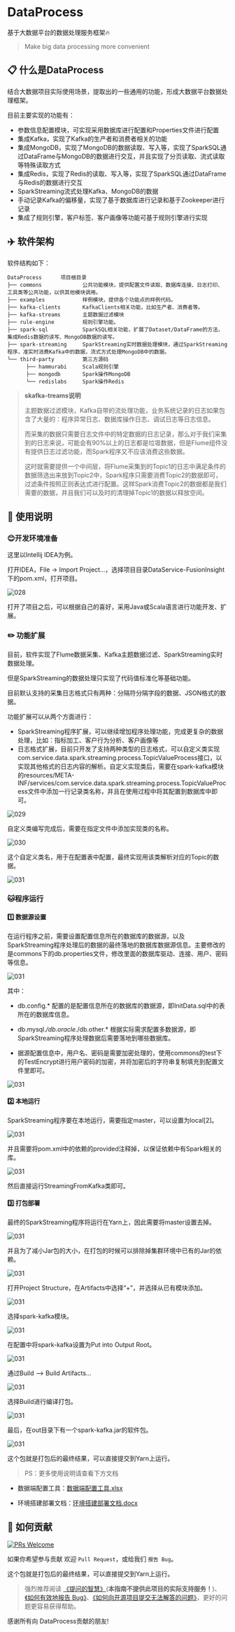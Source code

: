 # DataProcess

基于大数据平台的数据处理服务框架:fire:
> Make big data processing more convenient

## :clipboard: 什么是DataProcess

结合大数据项目实际使用场景，提取出的一些通用的功能，形成大数据平台数据处理框架。

目前主要实现的功能有：  

- 参数信息配置模块，可实现采用数据库进行配置和Properties文件进行配置
- 集成Kafka，实现了Kafka的生产者和消费者相关的功能
- 集成MongoDB，实现了MongoDB的数据读取、写入等，实现了SparkSQL通过DataFrame与MongoDB的数据进行交互，并且实现了分页读取、流式读取等特殊读取方式
- 集成Redis，实现了Redis的读取、写入等，实现了SparkSQL通过DataFrame与Redis的数据进行交互
- SparkStreaming流式处理Kafka、MongoDB的数据
- 手动记录Kafka的偏移量，实现了基于数据库进行记录和基于Zookeeper进行记录
- 集成了规则引擎，客户标签、客户画像等功能可基于规则引擎进行实现

## :airplane: 软件架构

软件结构如下：  
```
DataProcess      项目根目录
├── commons             公共功能模块，提供配置文件读取、数据库连接、日志打印、工具类等公共功能，以供其他模块调用。  
├── examples            样例模块，提供各个功能点的样例代码。  
├── kafka-clients       KafkaClients相关功能，比如生产者、消费者等。
├── kafka-streams       主题数据过滤模块
├── rule-engine         规则引擎功能。
├── spark-sql           SparkSQL相关功能，扩展了Dataset/DataFrame的方法，集成Redis数据的读写、MongoDB数据的读写。  
├── spark-streaming     SparkStreaming实时数据处理模块，通过SparkStreaming程序，准实时消费Kafka中的数据，流式方式处理MongoDB中的数据。
└── third-party         第三方源码
      ├── hammurabi     Scala规则引擎
      ├── mongodb       Spark操作MongoDB
      └── redislabs     Spark操作Redis
```

> **skafka-treams说明**
>
> 主题数据过滤模块，Kafka自带的流处理功能，业务系统记录的日志如果包含了大量的：程序异常日志、数据库操作日志、调试日志等日志信息。
>
> 而采集的数据只需要日志文件中的特定数据的日志记录，那么对于我们采集到的日志来说，可能会有90%以上的日志都是垃圾数据，但是Flume组件没有提供日志过滤功能，而Spark程序又不应该消费这些数据。
>
> 这时就需要提供一个中间层，将Flume采集到的Topic1的日志中满足条件的数据筛选出来放到Topic2中，Spark程序只需要消费Topic2的数据即可，过滤条件按照正则表达式进行配置。这样Spark消费Topic2的数据都是我们需要的数据，并且我们可以及时的清理掉Topic1的数据以释放空间。

## :microphone: 使用说明

###  :blush:开发环境准备

这里以Intellij IDEA为例。

打开IDEA，File -> Import Project…，选择项目目录DataService-FusionInsight下的pom.xml，打开项目。

![028](works/images/028.png) 

打开了项目之后，可以根据自己的喜好，采用Java或Scala语言进行功能开发、扩展。

### :pencil2: ​功能扩展

目前，软件实现了Flume数据采集、Kafka主题数据过滤、SparkStreaming实时数据处理。

但是SparkStreaming的数据处理只实现了代码值标准化等基础功能。

目前默认支持的采集日志格式只有两种：分隔符分隔字段的数据、JSON格式的数据。

功能扩展可以从两个方面进行：

- SparkStreaming程序扩展，可以继续增加程序处理功能，完成更复杂的数据处理，比如：指标加工、客户行为分析、客户画像等
- 日志格式扩展，目前只开发了支持两种类型的日志格式，可以自定义类实现com.service.data.spark.streaming.process.TopicValueProcess接口，以实现其他格式的日志内容的解析。自定义实现类后，需要在spark-kafka模块的resources/META-INF/services/com.service.data.spark.streaming.process.TopicValueProcess文件中添加一行记录类名称，并且在使用过程中将其配置到数据库中即可。

![029](works/images/029.png)

自定义类编写完成后，需要在指定文件中添加实现类的名称。

![030](works/images/030.png)

这个自定义类名，用于在配置表中配置，最终实现用该类解析对应的Topic的数据。

![031](works/images/020.png)

###  :cat:程序运行

#### :one: 数据源设置

在运行程序之前，需要设置配置信息所在的数据库的数据源，以及SparkStreaming程序处理后的数据的最终落地的数据库数据源信息。主要修改的是commons下的db.properties文件，修改里面的数据库驱动、连接、用户、密码等信息。

![031](works/images/031.png)

其中：

- db.config.* 配置的是配置信息所在的数据库的数据源，即InitData.sql中的表所在的数据库信息。

- db.mysql.*/db.oracle.*/db.other.* 根据实际需求配置多数据源，即SparkStreaming程序处理数据后需要落地到哪些数据库。

- 据源配置信息中，用户名、密码是需要加密处理的，使用commons的test下的TestEncrypt进行用户密码的加密，并将加密后的字符串复制填充到配置文件里即可。

![031](works/images/032.png)



#### :two: 本地运行

SparkStreaming程序要在本地运行，需要指定master，可以设置为local[2]。

![031](works/images/033.png)

并且需要将pom.xml中的依赖的provided注释掉，以保证依赖中有Spark相关的库。

![031](works/images/034.png)

然后直接运行StreamingFromKafka类即可。

#### :three: 打包部署

最终的SparkStreaming程序将运行在Yarn上，因此需要将master设置去掉。

![031](works/images/035.png)

并且为了减小Jar包的大小，在打包的时候可以排除掉集群环境中已有的Jar的依赖。

![031](works/images/036.png)

打开Project Structure，在Artifacts中选择“+”，并选择从已有模块添加。

![031](works/images/037.png)

选择spark-kafka模块。

![031](works/images/038.png)

在配置中将spark-kafka设置为Put into Output Root。

![031](works/images/039.png)

通过Build –> Build Artifacts…

![031](works/images/040.png)

选择Build进行编译打包。

![031](works/images/041.png)

最后，在out目录下有一个spark-kafka.jar的软件包。

![031](works/images/042.png)

这个包就是打包后的最终结果，可以直接提交到Yarn上运行。

> PS：更多使用说明请查看下方文档

- 数据端配置工具：[数据端配置工具.xlsx](works/docs/%E6%95%B0%E6%8D%AE%E7%AB%AF%E9%85%8D%E7%BD%AE%E5%B7%A5%E5%85%B7.xlsx) 

- 环境搭建部署文档：[环境搭建部署文档.docx](works/docs/%E7%8E%AF%E5%A2%83%E6%90%AD%E5%BB%BA%E9%83%A8%E7%BD%B2%E6%96%87%E6%A1%A3.docx)  


##  🤝 如何贡献

[![PRs Welcome](https://img.shields.io/badge/PRs-welcome-brightgreen.svg?style=flat-square)](https://gitee.com/link?target=https%3A%2F%2Fgithub.com%2Fstreamxhub%2Fstreamx%2Fpulls)

如果你希望参与贡献 欢迎 `Pull Request`，或给我们 `报告 Bug`。

这个包就是打包后的最终结果，可以直接提交到Yarn上运行。

> 强烈推荐阅读 [《提问的智慧》](https://gitee.com/link?target=https%3A%2F%2Fgithub.com%2Fryanhanwu%2FHow-To-Ask-Questions-The-Smart-Way)(**本指南不提供此项目的实际支持服务！**)、[《如何有效地报告 Bug》](https://gitee.com/link?target=http%3A%2F%2Fwww.chiark.greenend.org.uk%2F%7Esgtatham%2Fbugs-cn.html)、[《如何向开源项目提交无法解答的问题》](https://gitee.com/link?target=https%3A%2F%2Fzhuanlan.zhihu.com%2Fp%2F25795393)，更好的问题更容易获得帮助。

感谢所有向 DataProcess贡献的朋友!

